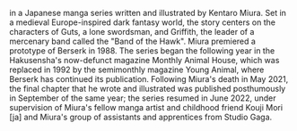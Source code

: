 in a Japanese manga series written and illustrated by Kentaro Miura. Set in a medieval Europe-inspired dark fantasy world,
  the story centers on the characters of Guts, a lone swordsman, and Griffith, the leader of a mercenary band called the "Band of the Hawk". 
  Miura premiered a prototype of Berserk in 1988. 
  The series began the following year in the Hakusensha's now-defunct magazine Monthly Animal 
  House, which was replaced in 1992 by the semimonthly magazine Young Animal,
   where Berserk has continued its publication.
   Following Miura's death in May 2021, the final chapter that he wrote and illustrated was 
   published posthumously in September of the same year; the series resumed in June 2022, 
   under supervision of Miura's fellow manga artist and childhood friend Kouji Mori [ja] and Miura's group of assistants and apprentices from Studio Gaga. 